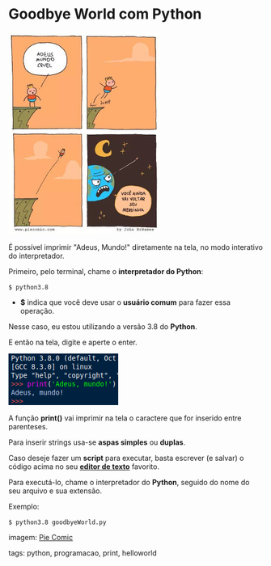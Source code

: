 # Goodbye World com Python

![adeus mundo!](img/p0003-0.jpeg)

É possível imprimir "Adeus, Mundo!" diretamente na tela, no modo interativo do interpretador.

Primeiro, pelo terminal, chame o **interpretador do Python**:

```
$ python3.8
```

- **$** indica que você deve usar o **usuário comum** para fazer essa operação.

Nesse caso, eu estou utilizando a versão 3.8 do **Python**.

E então na tela, digite e aperte o enter.

![interpretador python](img/p0003-1.png)

A função **print()** vai imprimir na tela o caractere que for inserido entre parenteses.

Para inserir strings usa-se **aspas simples** ou **duplas**.

Caso deseje fazer um **script** para executar, basta escrever (e salvar) o código acima no seu **[editor de texto](../linux/p0004_VSCode.md)** favorito.

Para executá-lo, chame o interpretador do **Python**, seguido do nome do seu arquivo e sua extensão.

Exemplo:

```
$ python3.8 goodbyeWorld.py
```

imagem: [Pie Comic](https://piecomic.tumblr.com)

tags: python, programacao, print, helloworld
